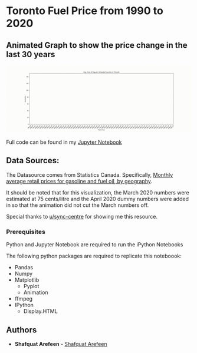 # Toronto Fuel Price from 1990 to 2020
## Animated Graph to show the price change in the last 30 years

![](fuel_price.gif)

Full code can be found in my [Jupyter Notebook](https://github.com/Shafquat/Toronto-Fuel-Price/blob/master/Gas-script.ipynb)

## Data Sources: 

The Datasource comes from Statistics Canada. Specifically, [Monthly average retail prices for gasoline and fuel oil, by geography](https://www150.statcan.gc.ca/t1/tbl1/en/cv!recreate.action?pid=1810000101&selectedNodeIds=1D9,2D2&checkedLevels=&refPeriods=19900201,20200201&dimensionLayouts=layout3,layout2,layout2&vectorDisplay=false).

It should be noted that for this visualization, the March 2020 numbers were estimated at 75 cents/litre and the April 2020 dummy numbers were added in so that the animation did not cut the March numbers off.

Special thanks to [u/sync-centre](https://www.reddit.com/r/toronto/comments/fov9y9/oldschool_gas_prices/flhddmh) for showing me this resource.

### Prerequisites

Python and Jupyter Notebook are required to run the iPython Notebooks

The following python packages are required to replicate this noteboook:
* Pandas
* Numpy
* Matplotlib
	* Pyplot
	* Animation
* ffmpeg
* IPython
	* Display.HTML


## Authors

* **Shafquat Arefeen** - [Shafquat Arefeen](https://shafquatarefeen.com)
